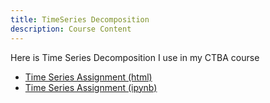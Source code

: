 ```yaml
---
title: TimeSeries Decomposition
description: Course Content
---
```


Here is Time Series Decomposition I use in my CTBA course
- [Time Series Assignment (html)](TimeSeriesAssignment.html)
- [Time Series Assignment (ipynb)](TimeSeriesAssignment.ipynb)
